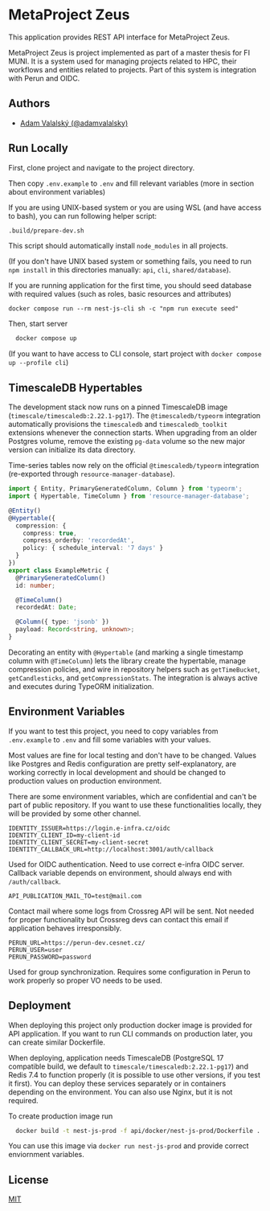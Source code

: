 
# MetaProject Zeus

This application provides REST API interface for MetaProject Zeus.

MetaProject Zeus is project implemented as part of a master thesis for FI MUNI. It is a system used for managing projects related to HPC, their workflows and entities related to projects. Part of this system is integration with Perun and OIDC.


## Authors

- [Adam Valalský (@adamvalalsky)](https://www.github.com/adamvalalsky)


## Run Locally

First, clone project and navigate to the project directory.

Then copy `.env.example` to `.env` and fill relevant variables (more in section about environment variables)

If you are using UNIX-based system or you are using WSL (and have access to bash), you can run following helper script:

```bash
.build/prepare-dev.sh
```

This script should automatically install `node_modules` in all projects.

(If you don't have UNIX based system or something fails, you need to run `npm install` in this directories manually: `api`, `cli`, `shared/database`).

If you are running application for the first time, you should seed database with required values (such as roles, basic resources and attributes)

```
docker compose run --rm nest-js-cli sh -c "npm run execute seed"
```

Then, start server

```bash
  docker compose up
```

(If you want to have access to CLI console, start project with `docker compose up --profile cli`)

## TimescaleDB Hypertables

The development stack now runs on a pinned TimescaleDB image (`timescale/timescaledb:2.22.1-pg17`). The `@timescaledb/typeorm` integration automatically provisions the `timescaledb` and `timescaledb_toolkit` extensions whenever the connection starts. When upgrading from an older Postgres volume, remove the existing `pg-data` volume so the new major version can initialize its data directory.

Time-series tables now rely on the official `@timescaledb/typeorm` integration (re-exported through `resource-manager-database`).

```typescript
import { Entity, PrimaryGeneratedColumn, Column } from 'typeorm';
import { Hypertable, TimeColumn } from 'resource-manager-database';

@Entity()
@Hypertable({
  compression: {
    compress: true,
    compress_orderby: 'recordedAt',
    policy: { schedule_interval: '7 days' }
  }
})
export class ExampleMetric {
  @PrimaryGeneratedColumn()
  id: number;

  @TimeColumn()
  recordedAt: Date;

  @Column({ type: 'jsonb' })
  payload: Record<string, unknown>;
}
```

Decorating an entity with `@Hypertable` (and marking a single timestamp column with `@TimeColumn`) lets the library create the hypertable, manage compression policies, and wire in repository helpers such as `getTimeBucket`, `getCandlesticks`, and `getCompressionStats`. The integration is always active and executes during TypeORM initialization.

## Environment Variables

If you want to test this project, you need to copy variables from `.env.example` to `.env` and fill some variables with your values.

Most values are fine for local testing and don't have to be changed. Values like Postgres and Redis configuration are pretty self-explanatory, are working correctly in local development and should be changed to production values on production environment.

There are some environment variables, which are confidential and can't be part of public repository. If you want to use these functionalities locally, they will be provided by some other channel.

```
IDENTITY_ISSUER=https://login.e-infra.cz/oidc
IDENTITY_CLIENT_ID=my-client-id
IDENTITY_CLIENT_SECRET=my-client-secret
IDENTITY_CALLBACK_URL=http://localhost:3001/auth/callback
```
Used for OIDC authentication. Need to use correct e-infra OIDC server. Callback variable depends on environment, should always end with `/auth/callback`.

```
API_PUBLICATION_MAIL_TO=test@mail.com
```
Contact mail where some logs from Crossreg API will be sent. Not needed for proper functionality but Crossreg devs can contact this email if application behaves irresponsibly.

```
PERUN_URL=https://perun-dev.cesnet.cz/
PERUN_USER=user
PERUN_PASSWORD=password
```
Used for group synchronization. Requires some configuration in Perun to work properly so proper VO needs to be used.


## Deployment

When deploying this project only production docker image is provided for API application. If you want to run CLI commands on production later, you can create similar Dockerfile.

When deploying, application needs TimescaleDB (PostgreSQL 17 compatible build, we default to `timescale/timescaledb:2.22.1-pg17`) and Redis 7.4 to function properly (it is possible to use other versions, if you test it first). You can deploy these services separately or in containers depending on the environment. You can also use Nginx, but it is not required.

To create production image run

```bash
  docker build -t nest-js-prod -f api/docker/nest-js-prod/Dockerfile .
```

You can use this image via `docker run nest-js-prod` and provide correct enviornment variables.


## License

[MIT](https://choosealicense.com/licenses/mit/)


